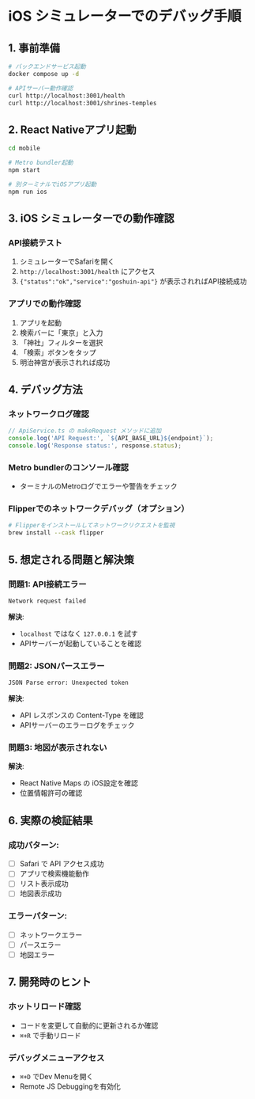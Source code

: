 # iOS シミュレーターでのデバッグ手順

## 1. 事前準備
```bash
# バックエンドサービス起動
docker compose up -d

# APIサーバー動作確認
curl http://localhost:3001/health
curl http://localhost:3001/shrines-temples
```

## 2. React Nativeアプリ起動
```bash
cd mobile

# Metro bundler起動
npm start

# 別ターミナルでiOSアプリ起動
npm run ios
```

## 3. iOS シミュレーターでの動作確認

### API接続テスト
1. シミュレーターでSafariを開く
2. `http://localhost:3001/health` にアクセス
3. `{"status":"ok","service":"goshuin-api"}` が表示されればAPI接続成功

### アプリでの動作確認
1. アプリを起動
2. 検索バーに「東京」と入力
3. 「神社」フィルターを選択
4. 「検索」ボタンをタップ
5. 明治神宮が表示されれば成功

## 4. デバッグ方法

### ネットワークログ確認
```javascript
// ApiService.ts の makeRequest メソッドに追加
console.log('API Request:', `${API_BASE_URL}${endpoint}`);
console.log('Response status:', response.status);
```

### Metro bundlerのコンソール確認
- ターミナルのMetroログでエラーや警告をチェック

### Flipperでのネットワークデバッグ（オプション）
```bash
# Flipperをインストールしてネットワークリクエストを監視
brew install --cask flipper
```

## 5. 想定される問題と解決策

### 問題1: API接続エラー
```
Network request failed
```
**解決**: 
- `localhost` ではなく `127.0.0.1` を試す
- APIサーバーが起動していることを確認

### 問題2: JSONパースエラー
```
JSON Parse error: Unexpected token
```
**解決**:
- API レスポンスの Content-Type を確認
- APIサーバーのエラーログをチェック

### 問題3: 地図が表示されない
**解決**:
- React Native Maps の iOS設定を確認
- 位置情報許可の確認

## 6. 実際の検証結果

### 成功パターン:
- [ ] Safari で API アクセス成功
- [ ] アプリで検索機能動作
- [ ] リスト表示成功  
- [ ] 地図表示成功

### エラーパターン:
- [ ] ネットワークエラー
- [ ] パースエラー
- [ ] 地図エラー

## 7. 開発時のヒント

### ホットリロード確認
- コードを変更して自動的に更新されるか確認
- `⌘+R` で手動リロード

### デバッグメニューアクセス  
- `⌘+D` でDev Menuを開く
- Remote JS Debuggingを有効化